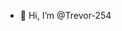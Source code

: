 - 👋 Hi, I’m @Trevor-254

<!---
Trevor-254/Trevor-254 is a ✨ special ✨ repository because its `README.md` (this file) appears on your GitHub profile.
You can click the Preview link to take a look at your changes.
--->

